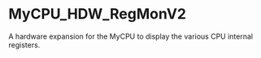 # MyCPU_HDW_RegMonV2
A hardware expansion for the MyCPU to display the various CPU internal registers.
